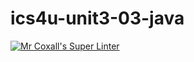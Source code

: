 # ics4u-unit3-03-java

[![Mr Coxall's Super Linter](https://github.com/Aidan-Lalonde-Novales/ics4u-unit3-03-java/workflows/Mr%20Coxall's%20Super%20Linter/badge.svg)](https://github.com/Aidan-Lalonde-Novales/ics4u-unit3-03-java/actions/)
